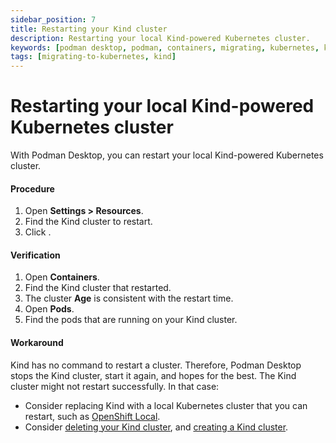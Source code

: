```yaml
---
sidebar_position: 7
title: Restarting your Kind cluster
description: Restarting your local Kind-powered Kubernetes cluster.
keywords: [podman desktop, podman, containers, migrating, kubernetes, kind]
tags: [migrating-to-kubernetes, kind]
---
```


# Restarting your local Kind-powered Kubernetes cluster

With Podman Desktop, you can restart your local Kind-powered Kubernetes cluster.

#### Procedure

1. Open **Settings > Resources**.
1. Find the Kind cluster to restart.
1. Click <icon icon="fa-solid fa-repeat" size="lg" />.

#### Verification

1. Open **Containers**.
1. Find the Kind cluster that restarted.
1. The cluster **Age** is consistent with the restart time.
1. Open **Pods**.
1. Find the pods that are running on your Kind cluster.

#### Workaround

Kind has no command to restart a cluster.
Therefore, Podman Desktop stops the Kind cluster, start it again, and hopes for the best.
The Kind cluster might not restart successfully.
In that case:

- Consider replacing Kind with a local Kubernetes cluster that you can restart, such as [OpenShift Local](https://developers.redhat.com/products/openshift-local/).
- Consider [deleting your Kind cluster](deleting-your-kind-cluster), and [creating a Kind cluster](creating-a-kind-cluster).
